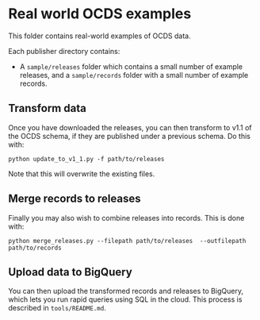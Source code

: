 # Real world OCDS examples

This folder contains real-world examples of OCDS data.

Each publisher directory contains:

* A ```sample/releases``` folder which contains a small number of example releases, and a ```sample/records``` folder with a small number of example records.

## Transform data

Once you have downloaded the releases, you can then transform to v1.1 of the OCDS schema, if they are published under a previous schema. Do this with:

    python update_to_v1_1.py -f path/to/releases

Note that this will overwrite the existing files.

## Merge records to releases

Finally you may also wish to combine releases into records. This is done with:

    python merge_releases.py --filepath path/to/releases  --outfilepath path/to/records

## Upload data to BigQuery

You can then upload the transformed records and releases to BigQuery, which lets you run rapid queries using SQL in the cloud. This process is described in `tools/README.md`.
